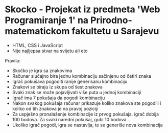 # Skocko - Projekat iz predmeta 'Web Programiranje 1' na Prirodno-matematickom fakultetu u Sarajevu

- HTML, CSS i JavaScript
- Nije najljepsa stvar na svijetu ali eto


Pravila:
- Skočko je igra sa znakovima
- Računar slučajno bira jednu kombinaciju sačinjenu od četiri znaka
- Igrač pokušava pogoditi ranije generisanu kombinaciju
- Znakovi se biraju iz skupa od šest znakova
- Svaki znak se može pojavljivati više puta u jednoj kombinaciji
- Igrač ima 7 pokušaja da pogodi kombinaciju
- Nakon svakog pokušaja računar prikazuje koliko znakova ste pogodili i koliko od tih znakova je na pravoj poziciji
- Za uspješno pronalaženje kombinacije iz prvog pokušaja, igrač dobija 100 bodova. Za svaki naredni pokušaj, gubi 10 bodova
- Ukoliko igrač pogodi, igra se nastavlja, te se generiše nova kombinacija
